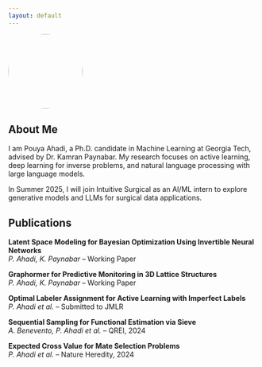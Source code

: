 ```yaml
---
layout: default
---
```


<img src="/assets/img/pouya.jpg" width="150" style="border-radius: 100px;"/>

## About Me

I am Pouya Ahadi, a Ph.D. candidate in Machine Learning at Georgia Tech, advised by Dr. Kamran Paynabar. My research focuses on active learning, deep learning for inverse problems, and natural language processing with large language models.

In Summer 2025, I will join Intuitive Surgical as an AI/ML intern to explore generative models and LLMs for surgical data applications.

## Publications

**Latent Space Modeling for Bayesian Optimization Using Invertible Neural Networks**  
*P. Ahadi, K. Paynabar* – Working Paper

**Graphormer for Predictive Monitoring in 3D Lattice Structures**  
*P. Ahadi, K. Paynabar* – Working Paper

**Optimal Labeler Assignment for Active Learning with Imperfect Labels**  
*P. Ahadi et al.* – Submitted to JMLR

**Sequential Sampling for Functional Estimation via Sieve**  
*A. Benevento, P. Ahadi et al.* – QREI, 2024

**Expected Cross Value for Mate Selection Problems**  
*P. Ahadi et al.* – Nature Heredity, 2024

